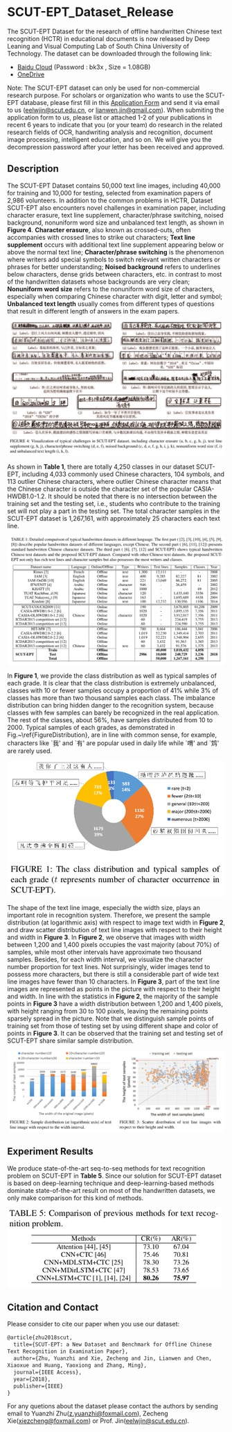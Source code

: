 # SCUT-EPT_Dataset_Release

The SCUT-EPT Dataset for the research of offline handwritten Chinese text recognition (HCTR) in educational documents is now released by Deep Leaning and Visual Computing Lab of South China University of Technology. The dataset can be downloaded through the following link:

- [Baidu Cloud](https://pan.baidu.com/s/1h4d1ogn_MAnE_X0LNHowYg)  (Password : bk3x , Size = 1.08GB)
- [OneDrive](https://1drv.ms/u/s!AlPCATpK8Ix6aQ2mqpavf5rXLWI) 

Note: The SCUT-EPT dataset can only be used for non-commercial research purpose. For scholars or organization who wants to use the SCUT-EPT database, please first fill in this [Application Form](https://github.com/HCIILAB/SCUT-EPT_Dataset_Release/blob/master/Application_Form/Application_Form_for_Using_SCUT-EPT.doc) and send it via email to us (eelwjin@scut.edu.cn, or lianwen.jin@gmail.com). When submiting the application form to us, please list or attached 1-2 of your publications in recent 6 years to indicate that you (or your team) do research in the related research fields of OCR, handwriting analysis and recognition, document image processing, intelligent education, and so on.  We will give you the decompression password after your letter has been received and approved. 

## Description

The SCUT-EPT Dataset contains 50,000 text line images, including 40,000 for training and 10,000 for testing, selected from examination papers of 2,986 volunteers. In addition to the common problems in HCTR, Dataset SCUT-EPT also encounters novel challenges in examination paper, including character erasure, text line supplement, character/phrase switching, noised background, nonuniform word size and unbalanced text length, as shown in **Figure 4**. 
**Character erasure**, also known as crossed-outs, often accompanies with crossed lines to strike out characters;
**Text line supplement** occurs with additional text line supplement appearing below or above the normal text line;
**Character/phrase switching** is the phenomenon where writers add special symbols to switch relevant written characters or phrases for better understanding;
**Noised background** refers to underlines below characters, dense grids between characters, etc. in contrast to most of the handwritten datasets whose backgrounds are very clean;
**Nonuniform word size** refers to the nonuniform word size of characters, especially when comparing Chinese character with digit, letter and symbol;
**Unbalanced text length** usually comes from different types of questions that result in different length of answers in the exam papers.

![image](https://github.com/HCIILAB/SCUT-EPT_Dataset_Release/blob/master/images/FigureChallengeSamples.png)

As shown in **Table 1**, there are totally 4,250 classes in our dataset SCUT-EPT, including 4,033 commonly used Chinese characters, 104 symbols, and 113 outlier Chinese characters, where outlier Chinese character means that the Chinese character is outside the character set of the popular CASIA-HWDB1.0-1.2. It should be noted that there is no intersection between the training set and the testing set, i.e., students who contribute to the training set will not play a part in the testing set. The total character samples in the SCUT-EPT dataset is 1,267,161, with approximately 25 characters each text line. 

![image](https://github.com/HCIILAB/SCUT-EPT_Dataset_Release/blob/master/images/TableDataset.png)

In **Figure 1**, we provide the class distribution as well as typical samples of each grade. It is clear that the class distribution is extremely unbalanced, classes with 10 or fewer samples occupy a proportion of 41% while 3% of classes has more than two thousand samples each class. The imbalance distribution can bring hidden danger to the recognition system, because classes with few samples can barely be recognized in the real application. The rest of the classes, about 56%, have samples distributed from 10 to 2000. Typical samples of each grades, as demonstrated in Fig.~\ref{FigureDistribution}, are in line with common sense, for example, characters like \`我' and \`有' are popular used in daily life while \`喟' and \`鸩' are rarely used.

![image](https://github.com/HCIILAB/SCUT-EPT_Dataset_Release/blob/master/images/FigureDistribution.png)

The shape of the text line image, especially the width size, plays an important role in recognition system.  Therefore, we present the sample distribution (at logarithmic axis) with respect to image text width in **Figure 2**, and draw scatter distribution of text line images with respect to their height and width in **Figure 3**. 
In **Figure 2**, we observe that images with width between 1,200 and 1,400 pixels occupies the vast majority (about 70%) of samples, while most other intervals have approximate two thousand samples. Besides, for each width interval, we visualize the character number proportion for text lines. Not surprisingly, wider images tend to possess more characters, but there is still a considerable part of wide text line images have fewer than 10 characters. In **Figure 3**, part of the text line images are represented as points in the picture with respect to their height and width. In line with the statistics in **Figure 2**, the majority of the sample points in **Figure 3** have a width distribution between 1,200 and 1,400 pixels, with height ranging from 30 to 100 pixels, leaving the remaining points sparsely spread in the picture.
Note that we distinguish sample points of training set from those of testing set by using different shape and color of points in **Figure 3**.
It can be observed that the training set and testing set of SCUT-EPT share similar sample distribution.

![image](https://github.com/HCIILAB/SCUT-EPT_Dataset_Release/blob/master/images/FigureWidthandnumber_FigureWidthandheight.png)

## Experiment Results

We produce state-of-the-art seq-to-seq methods for text recognition problem on SCUT-EPT in **Table 5**.  Since our solution for SCUT-EPT dataset is based on deep-learning technique and deep-learning-based methods dominate state-of-the-art result on most of the handwritten datasets, we only make comparison for this kind of methods.

![image](https://github.com/HCIILAB/SCUT-EPT_Dataset_Release/blob/master/images/TablePreviousMethods.png)

## Citation and Contact
Please consider to cite our paper when you use our dataset:
```
@article{zhu2018scut,
  title={SCUT-EPT: a New Dataset and Benchmark for Offline Chinese Text Recognition in Examination Paper},
  author={Zhu, Yuanzhi and Xie, Zecheng and Jin, Lianwen and Chen, Xiaoxue and Huang, Yaoxiong and Zhang, Ming},
  journal={IEEE Access},
  year={2018},
  publisher={IEEE}
}
```
For any quetions about the dataset please contact the authors by sending email to Yuanzhi Zhu([z.yuanzhi@foxmail.com](mailto:z.yuanzhi@foxmail.com)), Zecheng Xie([xiezcheng@foxmail.com](mailto:xiezcheng@foxmail.com)) or Prof. Jin([eelwjin@scut.edu.cn](mailto:eelwjin@scut.edu.cn)).


